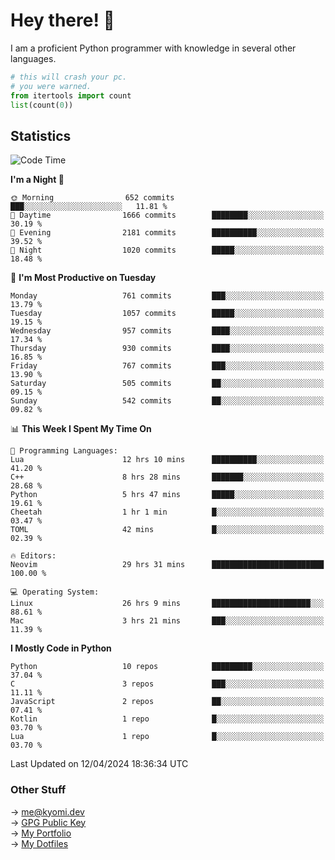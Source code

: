 # Hey there! 👋

I am a proficient Python programmer with knowledge in several other languages.

```py
# this will crash your pc.
# you were warned.
from itertools import count
list(count(0))
```

## Statistics
<!--START_SECTION:waka-->
![Code Time](http://img.shields.io/badge/Code%20Time-988%20hrs%2045%20mins-blue)

**I'm a Night 🦉** 

```text
🌞 Morning                652 commits         ███░░░░░░░░░░░░░░░░░░░░░░   11.81 % 
🌆 Daytime                1666 commits        ████████░░░░░░░░░░░░░░░░░   30.19 % 
🌃 Evening                2181 commits        ██████████░░░░░░░░░░░░░░░   39.52 % 
🌙 Night                  1020 commits        █████░░░░░░░░░░░░░░░░░░░░   18.48 % 
```
📅 **I'm Most Productive on Tuesday** 

```text
Monday                   761 commits         ███░░░░░░░░░░░░░░░░░░░░░░   13.79 % 
Tuesday                  1057 commits        █████░░░░░░░░░░░░░░░░░░░░   19.15 % 
Wednesday                957 commits         ████░░░░░░░░░░░░░░░░░░░░░   17.34 % 
Thursday                 930 commits         ████░░░░░░░░░░░░░░░░░░░░░   16.85 % 
Friday                   767 commits         ███░░░░░░░░░░░░░░░░░░░░░░   13.90 % 
Saturday                 505 commits         ██░░░░░░░░░░░░░░░░░░░░░░░   09.15 % 
Sunday                   542 commits         ██░░░░░░░░░░░░░░░░░░░░░░░   09.82 % 
```


📊 **This Week I Spent My Time On** 

```text
💬 Programming Languages: 
Lua                      12 hrs 10 mins      ██████████░░░░░░░░░░░░░░░   41.20 % 
C++                      8 hrs 28 mins       ███████░░░░░░░░░░░░░░░░░░   28.68 % 
Python                   5 hrs 47 mins       █████░░░░░░░░░░░░░░░░░░░░   19.61 % 
Cheetah                  1 hr 1 min          █░░░░░░░░░░░░░░░░░░░░░░░░   03.47 % 
TOML                     42 mins             █░░░░░░░░░░░░░░░░░░░░░░░░   02.39 % 

🔥 Editors: 
Neovim                   29 hrs 31 mins      █████████████████████████   100.00 % 

💻 Operating System: 
Linux                    26 hrs 9 mins       ██████████████████████░░░   88.61 % 
Mac                      3 hrs 21 mins       ███░░░░░░░░░░░░░░░░░░░░░░   11.39 % 
```

**I Mostly Code in Python** 

```text
Python                   10 repos            █████████░░░░░░░░░░░░░░░░   37.04 % 
C                        3 repos             ███░░░░░░░░░░░░░░░░░░░░░░   11.11 % 
JavaScript               2 repos             ██░░░░░░░░░░░░░░░░░░░░░░░   07.41 % 
Kotlin                   1 repo              █░░░░░░░░░░░░░░░░░░░░░░░░   03.70 % 
Lua                      1 repo              █░░░░░░░░░░░░░░░░░░░░░░░░   03.70 % 
```




 Last Updated on 12/04/2024 18:36:34 UTC
<!--END_SECTION:waka-->

### Other Stuff

→ [me@kyomi.dev](mailto:me@kyomi.dev)\
→ [GPG Public Key](https://github.com/bitterteriyaki.gpg)\
→ [My Portfolio](https://kyomi.dev)\
→ [My Dotfiles](https://github.com/bitterteriyaki/dotfiles)

